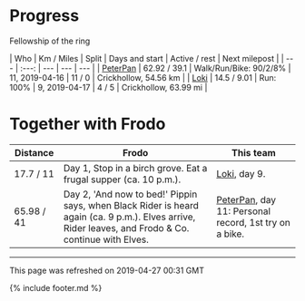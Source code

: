 
# Progress

Fellowship of the ring

| Who | Km / Miles | Split | Days and start | Active / rest | Next milepost |
| --- | :---: | --- | --- | --- |
| [PeterPan](users/PeterPan.md) | 62.92 / 39.1 | Walk/Run/Bike: 90/2/8% | 11, 2019-04-16 | 11 / 0 | Crickhollow, 54.56 km |
| [Loki](users/Loki.md) | 14.5 / 9.01 | Run: 100% | 9, 2019-04-17 | 4 / 5 | Crickhollow, 63.99 mi |

# Together with Frodo

| Distance | Frodo | This team |
| --- | --- | --- |
| 17.7 / 11 | Day 1, Stop in a birch grove. Eat a frugal supper (ca. 10 p.m.). |  [Loki](users/Loki.md), day 9. |
| 65.98 / 41 | Day 2, 'And now to bed!' Pippin says, when Black Rider is heard again (ca. 9 p.m.). Elves arrive, Rider leaves, and Frodo & Co. continue with Elves. |  [PeterPan](users/PeterPan.md), day 11: Personal record, 1st try on a bike. |

---
This page was refreshed on 2019-04-27 00:31 GMT

{% include footer.md %}
